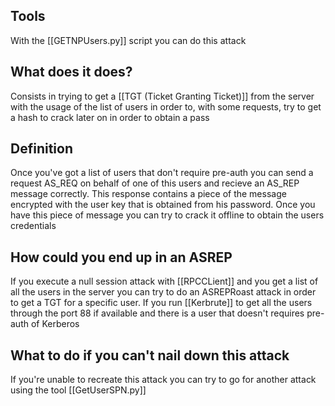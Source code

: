 ## Tools
With the [[GETNPUsers.py]] script you can do this attack

## What does it does?
Consists in trying to get a [[TGT (Ticket Granting Ticket)]] from the server with the usage of the list of users in order to, with some requests, try to get a hash to crack later on in order to obtain a pass 

## Definition
Once you've got a list of users that don't require pre-auth you can send a request AS_REQ on behalf of one of this users and recieve an AS_REP message correctly. This response contains a piece of the message encrypted with the user key that is obtained from his password. Once you have this piece of message you can try to crack it offline to obtain the users credentials

## How could you end up in an ASREP
If you execute a null session attack with [[RPCCLient]] and you get a list of all the users in the server you can try to do an ASREPRoast attack in order to get a TGT for a specific user.
If you run [[Kerbrute]] to get all the users through the port 88 if available and there is a user that doesn't requires pre-auth of Kerberos

## What to do if you can't nail down this attack
If you're unable to recreate this attack you can try to go for another attack using the tool [[GetUserSPN.py]]
